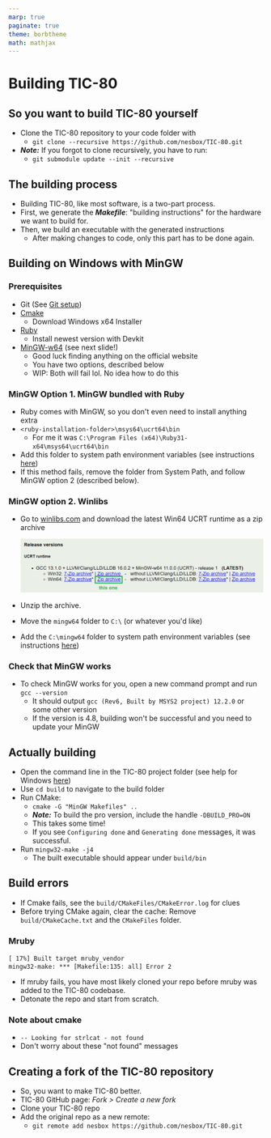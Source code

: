 ```yaml
---
marp: true
paginate: true
theme: borbtheme
math: mathjax
---
```

<!-- headingDivider: 3 -->
<!-- class: invert -->

# Building TIC-80

## So you want to build TIC-80 yourself

* Clone the TIC-80 repository to your code folder with
  * `git clone --recursive https://github.com/nesbox/TIC-80.git`
* ***Note:*** If you forgot to clone recursively, you have to run:
	* `git submodule update --init --recursive`

## The building process

* Building TIC-80, like most software, is a two-part process.
* First, we generate the ***Makefile***: "building instructions" for the hardware we want to build for.
* Then, we build an executable with the generated instructions
	* After making changes to code, only this part has to be done again.

## Building on Windows with MinGW

### Prerequisites

* Git (See [Git setup](project-management/0-git-setup))
* [Cmake](https://cmake.org/download/)
  * Download Windows x64 Installer
* [Ruby](https://rubyinstaller.org/downloads/)
  * Install newest version with Devkit
* [MinGW-w64](http://mingw-w64.org) (see next slide!)
  * Good luck finding anything on the official website
  * You have two options, described below
  * WIP: Both will fail lol. No idea how to do this

### MinGW Option 1. MinGW bundled with Ruby

* Ruby comes with MinGW, so you don't even need to install anything extra
* `<ruby-installation-folder>\msys64\ucrt64\bin`
  * For me it was `C:\Program Files (x64)\Ruby31-x64\msys64\ucrt64\bin`
* Add this folder to system path environment variables (see instructions [here](project-management/command-line-and-the-environment.md#windows-environment-variables))
* If this method fails, remove the folder from System Path, and follow MinGW option 2 (described below).

### MinGW option 2. Winlibs

* Go to [winlibs.com](https://winlibs.com/) and download the latest Win64 UCRT runtime as a zip archive

	![](imgs/mingw-install.png)

* Unzip the archive.
* Move the `mingw64` folder to `C:\` (or whatever you'd like)
* Add the `C:\mingw64` folder to system path environment variables (see instructions [here](project-management/command-line-and-path#windows-environment-variables))

### Check that MinGW works

* To check MinGW works for you, open a new command prompt and run `gcc --version`
  * It should output `gcc (Rev6, Built by MSYS2 project) 12.2.0` or some other version
  * If the version is 4.8, building won't be successful and you need to update your MinGW 

## Actually building

* Open the command line in the TIC-80 project folder (see help for Windows [here](project-management/windows-file-explorer.md#open-command-line-in-the-current-folder))
* Use `cd build` to navigate to the build folder
* Run CMake:
  * `cmake -G "MinGW Makefiles" ..`
  * ***Note:*** To build the pro version, include the handle `-DBUILD_PRO=ON`
  * This takes some time!
  * If you see `Configuring done` and `Generating done` messages, it was successful.
* Run `mingw32-make -j4`
  * The built executable should appear under `build/bin`

## Build errors

* If Cmake fails, see the `build/CMakeFiles/CMakeError.log` for clues
* Before trying CMake again, clear the cache: Remove `build/CMakeCache.txt` and the `CMakeFiles` folder.

### Mruby

```
[ 17%] Built target mruby_vendor
mingw32-make: *** [Makefile:135: all] Error 2
```
  * If mruby fails, you have most likely cloned your repo before mruby was added to the TIC-80 codebase.
  * Detonate the repo and start from scratch. 

### Note about cmake
  * `-- Looking for strlcat - not found`
  * Don't worry about these "not found" messages

## Creating a fork of the TIC-80 repository

* So, you want to make TIC-80 better.
* TIC-80 GitHub page: *Fork > Create a new fork*
* Clone your TIC-80 repo
* Add the original repo as a new remote:
  * `git remote add nesbox https://github.com/nesbox/TIC-80.git`
